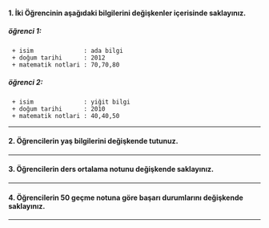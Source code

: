 #### 1.  İki Öğrencinin aşağıdaki bilgilerini değişkenler içerisinde saklayınız.  
##### *öğrenci 1:*
     + isim              : ada bilgi
     + doğum tarihi      : 2012
     + matematik notlari : 70,70,80
    
##### *öğrenci 2:*
     + isim              : yiğit bilgi
     + doğum tarihi      : 2010
     + matematik notlari : 40,40,50
        
---

#### 2. Öğrencilerin yaş bilgilerini değişkende tutunuz. 

---
#### 3. Öğrencilerin ders ortalama notunu değişkende saklayınız. 

---
#### 4. Öğrencilerin 50 geçme notuna göre başarı durumlarını değişkende saklayınız. 

---
